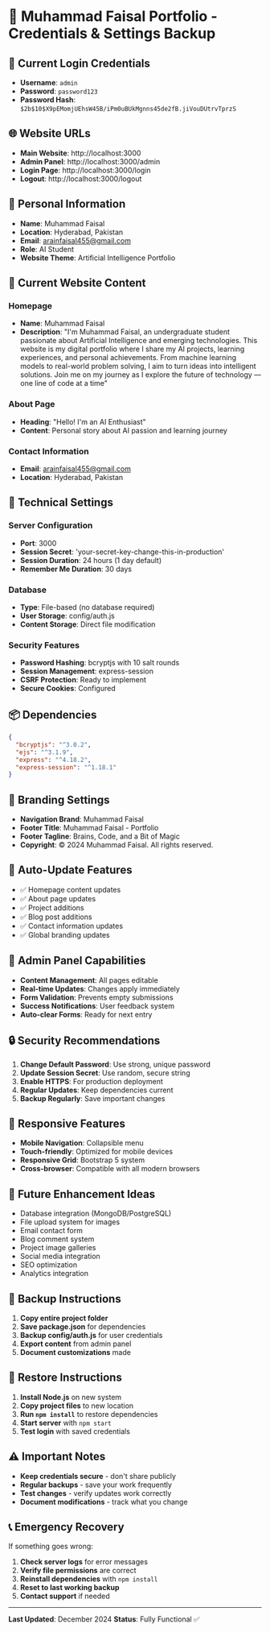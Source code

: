 # 🔐 Muhammad Faisal Portfolio - Credentials & Settings Backup

## 🔑 Current Login Credentials
- **Username**: `admin`
- **Password**: `password123`
- **Password Hash**: `$2b$10$X9pEMomjUEhsW45B/iPm0uBUkMgnns45de2fB.jiVouDUtrvTprzS`

## 🌐 Website URLs
- **Main Website**: http://localhost:3000
- **Admin Panel**: http://localhost:3000/admin
- **Login Page**: http://localhost:3000/login
- **Logout**: http://localhost:3000/logout

## 👤 Personal Information
- **Name**: Muhammad Faisal
- **Location**: Hyderabad, Pakistan
- **Email**: arainfaisal455@gmail.com
- **Role**: AI Student
- **Website Theme**: Artificial Intelligence Portfolio

## 🎯 Current Website Content

### Homepage
- **Name**: Muhammad Faisal
- **Description**: "I'm Muhammad Faisal, an undergraduate student passionate about Artificial Intelligence and emerging technologies. This website is my digital portfolio where I share my AI projects, learning experiences, and personal achievements. From machine learning models to real-world problem solving, I aim to turn ideas into intelligent solutions. Join me on my journey as I explore the future of technology — one line of code at a time"

### About Page
- **Heading**: "Hello! I'm an AI Enthusiast"
- **Content**: Personal story about AI passion and learning journey

### Contact Information
- **Email**: arainfaisal455@gmail.com
- **Location**: Hyderabad, Pakistan

## 🔧 Technical Settings

### Server Configuration
- **Port**: 3000
- **Session Secret**: 'your-secret-key-change-this-in-production'
- **Session Duration**: 24 hours (1 day default)
- **Remember Me Duration**: 30 days

### Database
- **Type**: File-based (no database required)
- **User Storage**: config/auth.js
- **Content Storage**: Direct file modification

### Security Features
- **Password Hashing**: bcryptjs with 10 salt rounds
- **Session Management**: express-session
- **CSRF Protection**: Ready to implement
- **Secure Cookies**: Configured

## 📦 Dependencies
```json
{
  "bcryptjs": "^3.0.2",
  "ejs": "^3.1.9",
  "express": "^4.18.2",
  "express-session": "^1.18.1"
}
```

## 🎨 Branding Settings
- **Navigation Brand**: Muhammad Faisal
- **Footer Title**: Muhammad Faisal - Portfolio
- **Footer Tagline**: Brains, Code, and a Bit of Magic
- **Copyright**: © 2024 Muhammad Faisal. All rights reserved.

## 🔄 Auto-Update Features
- ✅ Homepage content updates
- ✅ About page updates
- ✅ Project additions
- ✅ Blog post additions
- ✅ Contact information updates
- ✅ Global branding updates

## 🚀 Admin Panel Capabilities
- **Content Management**: All pages editable
- **Real-time Updates**: Changes apply immediately
- **Form Validation**: Prevents empty submissions
- **Success Notifications**: User feedback system
- **Auto-clear Forms**: Ready for next entry

## 🔒 Security Recommendations
1. **Change Default Password**: Use strong, unique password
2. **Update Session Secret**: Use random, secure string
3. **Enable HTTPS**: For production deployment
4. **Regular Updates**: Keep dependencies current
5. **Backup Regularly**: Save important changes

## 📱 Responsive Features
- **Mobile Navigation**: Collapsible menu
- **Touch-friendly**: Optimized for mobile devices
- **Responsive Grid**: Bootstrap 5 system
- **Cross-browser**: Compatible with all modern browsers

## 🎯 Future Enhancement Ideas
- Database integration (MongoDB/PostgreSQL)
- File upload system for images
- Email contact form
- Blog comment system
- Project image galleries
- Social media integration
- SEO optimization
- Analytics integration

## 💾 Backup Instructions
1. **Copy entire project folder**
2. **Save package.json** for dependencies
3. **Backup config/auth.js** for user credentials
4. **Export content** from admin panel
5. **Document customizations** made

## 🔄 Restore Instructions
1. **Install Node.js** on new system
2. **Copy project files** to new location
3. **Run `npm install`** to restore dependencies
4. **Start server** with `npm start`
5. **Test login** with saved credentials

## ⚠️ Important Notes
- **Keep credentials secure** - don't share publicly
- **Regular backups** - save your work frequently
- **Test changes** - verify updates work correctly
- **Document modifications** - track what you change

## 📞 Emergency Recovery
If something goes wrong:
1. **Check server logs** for error messages
2. **Verify file permissions** are correct
3. **Reinstall dependencies** with `npm install`
4. **Reset to last working backup**
5. **Contact support** if needed

---
**Last Updated**: December 2024
**Status**: Fully Functional ✅
